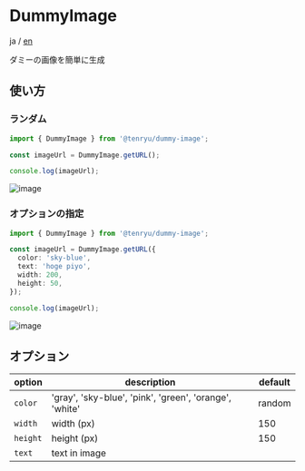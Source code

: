 # DummyImage

ja / [en](./README.en.md)

ダミーの画像を簡単に生成

## 使い方

### ランダム

```TypeScript
import { DummyImage } from '@tenryu/dummy-image';

const imageUrl = DummyImage.getURL();

console.log(imageUrl);
```

![image](http://placehold.jp/90ee90/a9a9a9/150x150.png?text=w:%20150%0Ah:%20150)

### オプションの指定

```TypeScript
import { DummyImage } from '@tenryu/dummy-image';

const imageUrl = DummyImage.getURL({
  color: 'sky-blue',
  text: 'hoge piyo',
  width: 200,
  height: 50,
});

console.log(imageUrl);
```

![image](http://placehold.jp/87ceeb/a9a9a9/200x50.png?text=hoge%20piyo)

## オプション

| option | description | default |
| --- | --- | --- |
| `color`   | 'gray', 'sky-blue', 'pink', 'green', 'orange', 'white' | random |
| `width`     | width (px) | 150 |
| `height` | height (px)  | 150 |
| `text`    | text in image |  |
